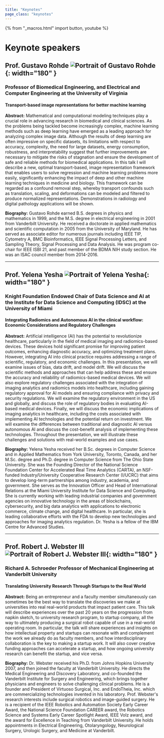 ```yaml
---
title: "Keynotes"
page_class: "keynotes"
---
```


{% from "_macros.html" import button, youtube %}

<!-- page_class: "keynotes-without-details" -->
# Keynote speakers


## Prof. Gustavo Rohde ![Portrait of Gustavo Rohde](/images/keynotes/gustavo.jpg){: width="180" }
### Professor of Biomedical Engineering, and Electrical and Computer Engineering at the University of Virginia
#### Transport-based image representations for better machine learning

**Abstract:** Mathematical and computational modeling techniques play a crucial role in advancing research in biomedical and clinical sciences. As the problems being tackled become increasingly complex, machine learning methods such as deep learning have emerged as a leading approach for analyzing complex image data. Although the results of deep learning are often impressive on specific datasets, its limitations with respect to accuracy, complexity, the need for large datasets, energy consumption, robustness, and interpretability suggest that further improvements are necessary to mitigate the risks of stagnation and ensure the development of safe and reliable methods for biomedical applications. In this talk I will describe a new, optimal transport-based, image representation framework that enables users to solve regression and machine learning problems more easily, significantly enhancing the impact of deep and other machine learning techniques in medicine and biology. This framework can be regarded as a confound removal step, whereby transport confounds such as translation, scaling, and deformations can be modeled and filtered to produce normalized representations. Demonstrations in radiology and digital pathology applications will be shown.

**Biography:** Gustavo Rohde earned B.S. degrees in physics and mathematics in 1999, and the M.S. degree in electrical engineering in 2001 from Vanderbilt University. He received a doctorate in applied mathematics and scientific computation in 2005 from the University of Maryland. He has served as associate editor for numerous journals including IEEE TIP, Cytometry A, BMC Bioinformatics, IEEE Signal Processing Letters, and Sampling Theory, Signal Processing and Data Analysis. He was program co-chair for IEEE ISBI 21, and past member of the BDMA NIH study section. He was an ISAC council member from 2014-2016.


---

## Prof. Yelena Yesha ![Portrait of Yelena Yesha](/images/keynotes/yelena.jpg){: width="180" }
### Knight Foundation Endowed Chair of Data Science and AI at the Institute for Data Science and Computing (IDSC) at the University of Miami
#### Integrating Radiomics and Autonomous AI in the clinical workflow: Economic Considerations and Regulatory Challenges


**Abstract:** Artificial intelligence (AI) has the potential to revolutionize healthcare, particularly in the field of medical imaging and radiomics-based devices. These devices hold significant promise for improving patient outcomes, enhancing diagnostic accuracy, and optimizing treatment plans. However, integrating AI into clinical practice requires addressing a range of scientific, regulatory, and economic challenges.
In this presentation, we will examine issues of bias, data drift, and model drift. We will discuss the scientific methods and approaches that can help address these and ensure the accuracy and reliability of radiomics-based medical devices.
We will also explore regulatory challenges associated with the integration of imaging analytics and radiomics models into healthcare, including gaining regulatory approval for AI models and ensuring compliance with privacy and security regulations. We will examine the regulatory environment in the US and globally, and discuss the role of regulatory bodies in evaluating AI-based medical devices.
Finally, we will discuss the economic implications of imaging analytics in healthcare, including the costs associated with implementing AI technologies and the potential return on investment. We will examine the differences between traditional and diagnostic AI versus autonomous AI and discuss the cost-benefit analysis of implementing these technologies.
Throughout the presentation, we will illustrate these challenges and solutions with real-world examples and use cases.

**Biography:** Yelena Yesha received her B.Sc. degrees in Computer Science and in Applied Mathematics from York University, Toronto, Canada, and her M.Sc. degree and Ph.D. degree in Computer Science from The Ohio State University. She was the Founding Director of the National Science Foundation Center for Accelerated Real Time Analytics (CARTA), an NSF-funded Industry/University Cooperative Research Center (I/UCRC) that aims to develop long-term partnerships among industry, academia, and government. She serves as the Innovation Officer and Head of International Relations at the Miami University Institute for Data Science and Computing. She is currently working with leading industrial companies and government agencies on innovative technology in the areas of blockchains, cybersecurity, and big data analytics with applications to electronic commerce, climate change, and digital healthcare. In particular, she is leading collaborative efforts with the FDA to develop new technologies and approaches for imaging analytics regulation. Dr. Yesha is a fellow of the IBM Centre for Advanced Studies.


---

## Prof. Robert J. Webster III ![Portrait of Robert J. Webster III](/images/keynotes/robert.jpg){: width="180" }
### Richard A. Schroeder Professor of Mechanical Engineering at Vanderbilt University


#### Translating University Research Through Startups to the Real World

**Abstract:** Being an entrepreneur and a faculty member simultaneously can sometimes be the best way to translate the discoveries we make at universities into real real-world products that impact patient care.  This talk will describe experiences over the past 20 years on the progression from napkin sketch, to university research program, to startup company, all the way to ultimately producing a surgical robot capable of use in a real-world operating room.  In particular, the talk will share experiences and insights on how intellectual property and startups can resonate with and complement the work we already do as faculty members, and how interdisciplinary collaboration is the key to making a startup work.  It will also cover creative funding approaches can accelerate a startup, and how ongoing university research can benefit the startup, and vice versa.

**Biography:** Dr. Webster received his Ph.D. from Johns Hopkins University 2007, and then joined the faculty at Vanderbilt University. He directs the Medical Engineering and Discovery Laboratory, and co-founded the Vanderbilt Institute for Surgery and Engineering, which brings together physicians and engineers to solve challenging clinical problems. He is a founder and President of Virtuoso Surgical, Inc. and EndoTheia, Inc. which are commercializing technologies invented in his laboratory. Prof. Webster's research interests include surgical robotics and image-guided surgery. He is a recipient of the IEEE Robotics and Automation Society Early Career Award, the National Science Foundation CAREER award, the Robotics Science and Systems Early Career Spotlight Award, IEEE Volz award, and the award for Excellence in Teaching from Vanderbilt University. He holds appointments in Electrical Engineering, Otolaryngology, Neurological Surgery, Urologic Surgery, and Medicine at Vanderbilt.
